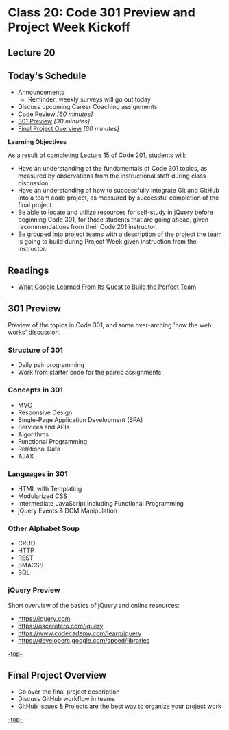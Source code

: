 # Class 20: Code 301 Preview and Project Week Kickoff

<a id="top"></a>
## Lecture 20

## Today's Schedule
- Announcements
  - Reminder: weekly surveys will go out today
- Discuss upcoming Career Coaching assignments
- Code Review *[60 minutes]*
- [301 Preview](#301) *[30 minutes]*
- [Final Project Overview](#project) *[60 minutes]*

**Learning Objectives**

As a result of completing Lecture 15 of Code 201, students will:
- Have an understanding of the fundamentals of Code 301 topics, as measured by observations from the instructional staff during class discussion.
- Have an understanding of how to successfully integrate Git and GitHub into a team code project, as measured by successful completion of the final project.
- Be able to locate and utilize resources for self-study in jQuery before beginning Code 301, for those students that are going ahead, given recommendations from their Code 201 instructor.
- Be grouped into project teams with a description of the project the team is going to build during Project Week given instruction from the instructor.

<a id="readings"></a>

## Readings

- [What Google Learned From Its Quest to Build the Perfect Team](https://www.nytimes.com/2016/02/28/magazine/what-google-learned-from-its-quest-to-build-the-perfect-team.html)

<a id="301"></a>

## 301 Preview

Preview of the topics in Code 301, and some over-arching 'how the web works' discussion.

### Structure of 301
- Daily pair programming
- Work from starter code for the paired assignments

### Concepts in 301
- MVC
- Responsive Design
- Single-Page Application Development (SPA)
- Services and APIs
- Algorithms
- Functional Programming
- Relational Data
- AJAX

### Languages in 301
- HTML with Templating
- Modularized CSS
- Intermediate JavaScript including Functional Programming
- jQuery Events & DOM Manipulation

### Other Alphabet Soup
- CRUD
- HTTP
- REST
- SMACSS
- SQL

### jQuery Preview

Short overview of the basics of jQuery and online resources:

- https://jquery.com
- https://oscarotero.com/jquery
- https://www.codecademy.com/learn/jquery
- https://developers.google.com/speed/libraries

[-top-](#top)

<a id="project"></a>

## Final Project Overview

- Go over the final project description
- Discuss GitHub workflow in teams
- GitHub Issues & Projects are the best way to organize your project work

[-top-](#top)
